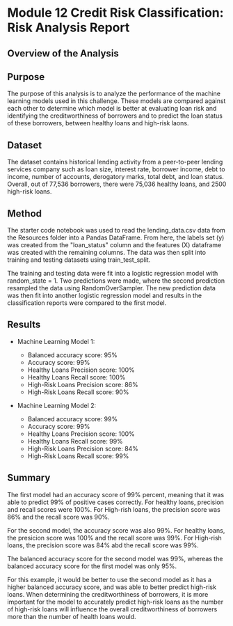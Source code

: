 # Module 12 Credit Risk Classification: Risk Analysis Report 


## Overview of the Analysis

## Purpose
The purpose of this analysis is to analyze the performance of the machine learning models used in this challenge. These models are compared against each other to determine which model is better at evaluating loan risk and identifying the creditworthiness of borrowers and to predict the loan status of these borrowers, between healthy loans and high-risk laons.

## Dataset
The dataset contains historical lending activity from a peer-to-peer lending services company such as loan size, interest rate,	borrower income, debt to income, number of accounts, derogatory marks, total debt, and loan status. Overall, out of 77,536 borrowers, there were 75,036 healthy loans, and 2500 high-risk loans.

## Method
The starter code notebook was used to read the lending_data.csv data from the Resources folder into a Pandas DataFrame. From here, the labels set (y) was created from the "loan_status" column and the features (X) dataframe was created with the remaining columns. The data was then split into training and testing datasets using train_test_split.

The training and testing data were fit into a logistic regression model with random_state = 1. Two predictions were made, where the second prediction resampled the data using RandomOverSampler. The new prediction data was then fit into another logistic regression model and results in the classification reports were compared to the first model.


## Results

* Machine Learning Model 1:
  * Balanced accuracy score: 95%
  * Accuracy score: 99%
  * Healthy Loans Precision score: 100%
  * Healthy Loans Recall score: 100%
  * High-Risk Loans Precision score: 86%
  * High-Risk Loans Recall score: 90%

* Machine Learning Model 2:
  * Balanced accuracy score: 99%
  * Accuracy score: 99%
  * Healthy Loans Precision score: 100%
  * Healthy Loans Recall score: 99%
  * High-Risk Loans Precision score: 84%
  * High-Risk Loans Recall score: 99%


## Summary

The first model had an accuracy score of 99% percent, meaning that it was able to predict 99% of positive cases correctly. For healthy loans, precision and recall scores were 100%. For High-rish loans, the precision score was 86% and the recall score was 90%.

For the second model, the accuracy score was also 99%. For healthy loans, the presicion score was 100% and the recall score was 99%. For High-rish loans, the precision score was 84% abd the recall score was 99%. 

The balanced accuracy score for the second model was 99%, whereas the balanced accuracy score for the first model was only 95%. 

For this example, it would be better to use the second model as it has a higher balanced accuracy score, and was able to better predict high-risk loans. When determining the creditworthiness of borrowers, it is more important for the model to accurately predict high-risk loans as the number of high-risk loans will influence the overall creditworthiness of borrowers more than the number of health loans would.

